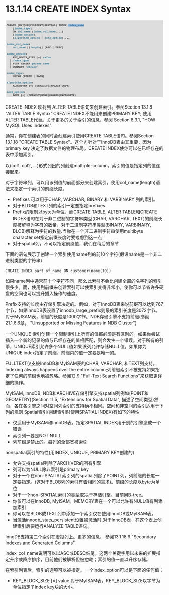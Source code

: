 # 13.1.14 CREATE INDEX Syntax

![](/assets/2017-09-05-08-08-01.png)

CREATE INDEX 映射到 ALTER TABLE语句来创建索引。参阅Section 13.1.8 "ALTER TABLE Syntax".CREATE INDEX不能用来创建PRIMARY KEY; 使用ALTER TABLE代替。关于更多的关于索引的信息，参阅 Section 8.3.1, "HOW MySQL Uses Indexes".

通常，你在创建表的同时会创建索引使用CREATE TABLE语句。参阅Section 13.1.18 "CREATE TABLE Syntax"。这个方针对于InnoDB表由其重要，因为primary key 决定了数据文件的物理布局。CREATE INDEX使你可以在已经存在的表中添加索引。

以\(col1, col2, ...\)形式列出的列创建multiple-column。索引的值是指定列的值连接起来。

对于字符串列，可以用该列值的前面部分来创建索引，使用col\_name\(length\)语法来指定一个索引的前缀长度。

* Prefixes 可以用于CHAR, VARCHAR, BINARY 和 VARBINARY 列的索引。
* 对于BLOB和TEXT列的索引一定要指定prefixes
* Prefix的限制以byte为单位，而CREATE TABLE, ALTER TABLE和CREATE INDEX语句在对于非二进制的字符串类型(CHAR, VARCHAR, TEXT)的前缀长度被解释为字符的数量，对于二进制字符串类型(BINARY, VARBINARY, BLOB)解释为字符的数量.当你在一个非二进制字符串使用multibyte character set指定前缀长度时要考虑到这一点
* 对于spatial列，不可以指定前缀值，我们在稍后的章节

下面的语句展示了创建一个索引使用name列的前10个字符(假设name是一个非二进制类型的字符串)


```
CREATE INDEX part_of_name ON customer(name(10))
```
如果name列中通常前十个字符不同，那么此索引不会比创建全部的名字列的索引慢多少。而，使用列前缀来创建索引可以使索引变得非常小，使你可以节省许多硬盘的空间也可以提升插入操作的速度。

Prefix支持的长度由存储引擎决定的。例如，对于InnoDB表来说前缀可以达到767字节，如果InnoDB表设置了innodb\_large\_prefix则最的索引长度是3072字节。对于MyISAM表，前缀的长度是1000字节。NDB存储引擎不支持前缀(参阅 21.1.6.6章， "Unsupported or Missing Features in NDB Cluster")

一个UNIQUE 索引创建一个限制索引上所有的值都必须是有区别的。如果你尝试插入一个新的记录的值与已经存在的值相匹配，则会发生一个错误。对于所有的引擎，UNIQUE索引允许多个NULL值如果该列允许存储NULL值。如果你为UNIQUE index指定了前缀，前缀内的值一定要是唯一的。

FULLTEXT仅支被InnoDB和MyISAM表的CHAR, VARCHAR, 和TEXT列支持。Indexing always happens over the entire column;列前缀索引不被支持如果指定了任何的前缀也地被忽略。参阅12.9 "Full-Text Search Functions"来获取更详细的操作。

MyISAM, InnoDB, NDB和ARCHIVE存储引擎支持spatial列例如(POINT和GEOMETRY)(Section 11.5, "Extensions for Spatial Data", 描述了空间类型)然而，各在各引擎之间对空间列索引的支持确不相同。空间和非空间的索引适用于下列的规则
Spatial索引(创建索引时使用SPATIAL INDEX)有如下的特性

* 仅适用于MyISAM和InnoDB表。指定SPATIAL INDEX用于别的引擎造成一个错误
* 索引列一要是NOT NULL
* 列前缀是禁止的。每列的全部宽被索引

nonspatial索引的特性(用INDEX, UNIQUE, PRIMARY KEY创建的)
* 允许支持spatial列除了ARCHIVER的所有引擎
* 列可以为NULL除非索引是primary key
* 对于一个在non-SPATIAL索引列的spatial列除了POINT列，列前缀的长度一定要指定。(这对于BLOB列的索引有着相同的需求)。前缀的长度以byte为单位
* 对于一个non-SPATIAL索引的类型取决于存储引擎。目前用B-tree。
* 你仅可以在InnoDB, MyISAM，MEMORY表在一个可以允许有NULL值有列添加索引
* 你可以在BLOB或TEXT列中添加一个索引仅在使用InnoDB或MyISAM表。
* 当激活innodb\_stats\_persistent设置被激活时,对于InnoDB表，在这个表上创建索引后要运行ANALYZE TABLE语句。

InnoDB支持第二个索引在虚拟列上。更多的信息， 参阅13.1.18.9 "Secondary Indexes and Generated Columns"

index_col_name说明可以以ASC或DESC结尾。这两个关键字用以未来的扩展指定升序或降序排序，目前他们被解析但被忽略；索引的值一直以升序存储。

在索引列表后，索引的选项可以被指定。一个index_option可以是下面的任何值：
* KEY\_BLOCK\_SIZE [=] value
对于MyISAM表，KEY\_BLOCK\_SIZE以字节为单位指定了index key块的大小。



